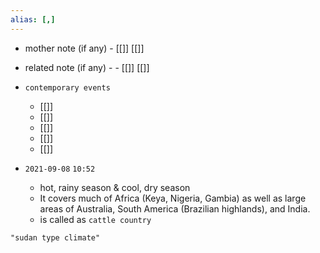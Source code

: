 ```yaml
---
alias: [,]
---
```

- mother note (if any)
		- [[]] [[]]
- related note (if any) -
		- [[]] [[]]
- `contemporary events`
	- [[]]
	- [[]]
	- [[]]
	- [[]]
	- [[]]

- `2021-09-08`  `10:52`
	- hot, rainy season & cool, dry season
	- It covers much of Africa (Keya, Nigeria, Gambia) as well as large areas of Australia, South America (Brazilian highlands), and India.
	- is called as `cattle country`

```query
"sudan type climate"
```